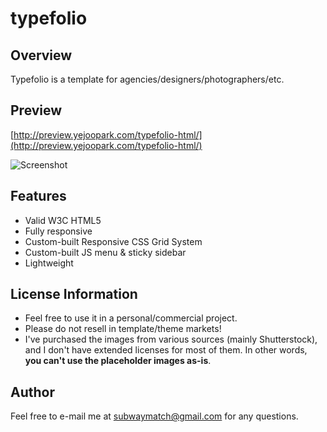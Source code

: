typefolio
=========

## Overview

Typefolio is a template for agencies/designers/photographers/etc. 


## Preview

[http://preview.yejoopark.com/typefolio-html/](http://preview.yejoopark.com/typefolio-html/)

![Screenshot](https://preview.ibb.co/j43JNb/index.png)


## Features
* Valid W3C HTML5
* Fully responsive
* Custom-built Responsive CSS Grid System
* Custom-built JS menu & sticky sidebar
* Lightweight



## License Information

* Feel free to use it in a personal/commercial project. 
* Please do not resell in template/theme markets!
* I've purchased the images from various sources (mainly Shutterstock), and I don't have extended licenses for most of them. In other words, **you can't use the placeholder images as-is**.



## Author

Feel free to e-mail me at [subwaymatch@gmail.com](mailto:subwaymatch@gmail.com) for any questions. 
